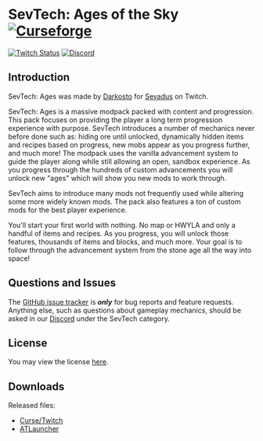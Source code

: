 # SevTech: Ages of the Sky [![Curseforge][curseImg]][curseLink]

[![Twitch Status](https://img.shields.io/twitch/status/darkosto?color=411145&label=Darkosto&logo=twitch)](https://twitch.tv/darkosto) [![Discord][discordimg]][discordlink]

## Introduction
SevTech: Ages was made by [Darkosto](https://www.twitch.tv/darkosto) for [Sevadus](https://www.twitch.tv/sevadus) on Twitch.

SevTech: Ages is a massive modpack packed with content and progression. This pack focuses on providing the player a long term progression experience with purpose. SevTech introduces a number of mechanics never before done such as: hiding ore until unlocked, dynamically hidden items and recipes based on progress, new mobs appear as you progress further, and much more! The modpack uses the vanilla advancement system to guide the player along while still allowing an open, sandbox experience. As you progress through the hundreds of custom advancements you will unlock new "ages" which will show you new mods to work through. 

SevTech aims to introduce many mods not frequently used while altering some more widely known mods. The pack also features a ton of custom mods for the best player experience. 

You'll start your first world with nothing. No map or HWYLA and only a handful of items and recipes. As you progress, you will unlock those features, thousands of items and blocks, and much more. Your goal is to follow through the advancement system from the stone age all the way into space!

## Questions and Issues

The [GitHub issue tracker](https://github.com/DarkPacks/SevTech-Ages/issues) is ***only*** for bug reports and feature requests. Anything else, such as questions about gameplay mechanics, should be asked in our [Discord][discordLink] under the SevTech category.

## License
You may view the license [here](./LICENSE).

## Downloads
Released files: 
- [Curse/Twitch][curseLink]
- [ATLauncher](https://www.atlauncher.com/pack/SevTechAges)

[discordImg]: https://img.shields.io/discord/329440410839678986.svg?logo=discord&logoWidth=18&colorB=7289DA

[discordLink]: https://discord.gg/darkosto

[curseImg]: http://cf.way2muchnoise.eu/268208.svg

[curseLink]: https://minecraft.curseforge.com/projects/sevtech-ages
